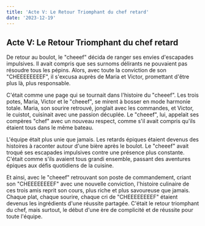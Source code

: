 ```yaml
---
title: 'Acte V: Le Retour Triomphant du chef retard'
date: '2023-12-19'
---
```


## Acte V: Le Retour Triomphant du chef retard

De retour au boulot, le "cheeef" décida de ranger ses envies d'escapades impulsives. Il avait compris que ses surnoms délirants ne pouvaient pas résoudre tous les pépins. Alors, avec toute la conviction de son "CHEEEEEEEEF", il s'excusa auprès de Maria et Victor, promettant d'être plus là, plus responsable.

C'était comme une page qui se tournait dans l'histoire du "cheeef". Les trois potes, Maria, Victor et le "cheeef", se mirent à bosser en mode harmonie totale. Maria, son sourire retrouvé, jonglait avec les commandes, et Victor, le cuistot, cuisinait avec une passion décuplée. Le "cheeef", lui, appelait ses compères "chef" avec un nouveau respect, comme s'il avait compris qu'ils étaient tous dans le même bateau.

L'équipe était plus unie que jamais. Les retards épiques étaient devenus des histoires à raconter autour d'une bière après le boulot. Le "cheeef" avait troqué ses escapades impulsives contre une présence plus constante. C'était comme s'ils avaient tous grandi ensemble, passant des aventures épiques aux défis quotidiens de la cuisine.

Et ainsi, avec le "cheeef" retrouvant son poste de commandement, criant son "CHEEEEEEEEF" avec une nouvelle conviction, l'histoire culinaire de ces trois amis reprit son cours, plus riche et plus savoureuse que jamais. Chaque plat, chaque sourire, chaque cri de "CHEEEEEEEEF" étaient devenus les ingrédients d'une réussite partagée. C'était le retour triomphant du chef, mais surtout, le début d'une ère de complicité et de réussite pour toute l'équipe.

